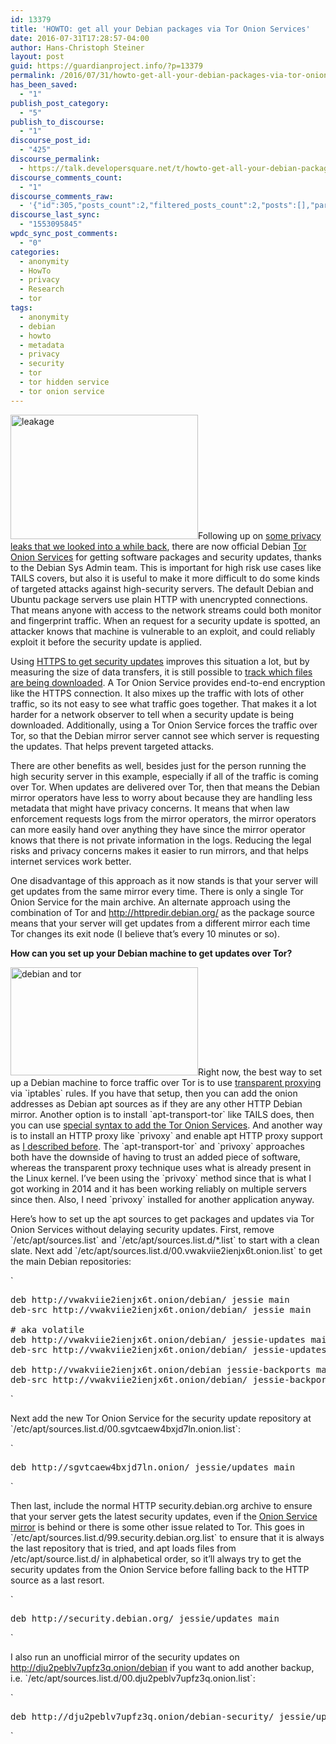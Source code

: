 ```yaml
---
id: 13379
title: 'HOWTO: get all your Debian packages via Tor Onion Services'
date: 2016-07-31T17:28:57-04:00
author: Hans-Christoph Steiner
layout: post
guid: https://guardianproject.info/?p=13379
permalink: /2016/07/31/howto-get-all-your-debian-packages-via-tor-onion-services/
has_been_saved:
  - "1"
publish_post_category:
  - "5"
publish_to_discourse:
  - "1"
discourse_post_id:
  - "425"
discourse_permalink:
  - https://talk.developersquare.net/t/howto-get-all-your-debian-packages-via-tor-onion-services/305
discourse_comments_count:
  - "1"
discourse_comments_raw:
  - '{"id":305,"posts_count":2,"filtered_posts_count":2,"posts":[],"participants":[{"id":218,"username":"tmp","avatar_template":"https://avatars.discourse.org/v2/letter/t/e47774/{size}.png"},{"id":19,"username":"gpadmin","avatar_template":"https://avatars.discourse.org/v2/letter/g/d07c76/{size}.png"}]}'
discourse_last_sync:
  - "1553095845"
wpdc_sync_post_comments:
  - "0"
categories:
  - anonymity
  - HowTo
  - privacy
  - Research
  - tor
tags:
  - anonymity
  - debian
  - howto
  - metadata
  - privacy
  - security
  - tor
  - tor hidden service
  - tor onion service
---
```

[<img src="https://guardianproject.info/wp-content/uploads/2014/10/leakage-300x199.png" alt="leakage" width="300" height="199" class="alignright size-medium wp-image-12699" srcset="https://guardianproject.info/wp-content/uploads/2014/10/leakage-300x199.png 300w, https://guardianproject.info/wp-content/uploads/2014/10/leakage-100x66.png 100w, https://guardianproject.info/wp-content/uploads/2014/10/leakage-150x99.png 150w, https://guardianproject.info/wp-content/uploads/2014/10/leakage-200x132.png 200w, https://guardianproject.info/wp-content/uploads/2014/10/leakage.png 410w" sizes="(max-width: 300px) 100vw, 300px" />](https://guardianproject.info/wp-content/uploads/2014/10/leakage.png)Following up on <a href="https://guardianproject.info/2014/10/16/reducing-metadata-leakage-from-software-updates/" target="_blank">some privacy leaks that we looked into a while back</a>, there are now official Debian <a href="https://onion.debian.org" target="_blank">Tor Onion Services</a> for getting software packages and security updates, thanks to the Debian Sys Admin team. This is important for high risk use cases like TAILS covers, but also it is useful to make it more difficult to do some kinds of targeted attacks against high-security servers. The default Debian and Ubuntu package servers use plain HTTP with unencrypted connections. That means anyone with access to the network streams could both monitor and fingerprint traffic. When an request for a security update is spotted, an attacker knows that machine is vulnerable to an exploit, and could reliably exploit it before the security update is applied.

Using <a href="https://labs.riseup.net/code/issues/8143" target="_blank">HTTPS to get security updates</a> improves this situation a lot, but by measuring the size of data transfers, it is still possible to <a href="http://www0.cs.ucl.ac.uk/staff/G.Danezis/papers/TLSanon.pdf" target="_blank">track which files are being downloaded</a>. A Tor Onion Service provides end-to-end encryption like the HTTPS connection. It also mixes up the traffic with lots of other traffic, so its not easy to see what traffic goes together. That makes it a lot harder for a network observer to tell when a security update is being downloaded. Additionally, using a Tor Onion Service forces the traffic over Tor, so that the Debian mirror server cannot see which server is requesting the updates. That helps prevent targeted attacks.

There are other benefits as well, besides just for the person running the high security server in this example, especially if all of the traffic is coming over Tor. When updates are delivered over Tor, then that means the Debian mirror operators have less to worry about because they are handling less metadata that might have privacy concerns. It means that when law enforcement requests logs from the mirror operators, the mirror operators can more easily hand over anything they have since the mirror operator knows that there is not private information in the logs. Reducing the legal risks and privacy concerns makes it easier to run mirrors, and that helps internet services work better.

One disadvantage of this approach as it now stands is that your server will get updates from the same mirror every time. There is only a single Tor Onion Service for the main archive. An alternate approach using the combination of Tor and http://httpredir.debian.org/ as the package source means that your server will get updates from a different mirror each time Tor changes its exit node (I believe that&#8217;s every 10 minutes or so).

**How can you set up your Debian machine to get updates over Tor?**

[<img src="https://guardianproject.info/wp-content/uploads/2016/07/tor-logo-2011_11-300x173.jpg" alt="debian and tor" width="300" height="173" class="alignright size-medium wp-image-13395" srcset="https://guardianproject.info/wp-content/uploads/2016/07/tor-logo-2011_11-300x173.jpg 300w, https://guardianproject.info/wp-content/uploads/2016/07/tor-logo-2011_11-768x444.jpg 768w, https://guardianproject.info/wp-content/uploads/2016/07/tor-logo-2011_11.jpg 800w" sizes="(max-width: 300px) 100vw, 300px" />](https://guardianproject.info/wp-content/uploads/2016/07/tor-logo-2011_11.jpg)Right now, the best way to set up a Debian machine to force traffic over Tor is to use <a href="https://trac.torproject.org/projects/tor/wiki/doc/TransparentProxy" target="_blank">transparent proxying</a> via \`iptables\` rules. If you have that setup, then you can add the onion addresses as Debian apt sources as if they are any other HTTP Debian mirror. Another option is to install \`apt-transport-tor\` like TAILS does, then you can use <a href="http://people.skolelinux.org/pere/blog/Always_download_Debian_packages_using_Tor___the_simple_recipe.html" target="_blank">special syntax to add the Tor Onion Services</a>. And another way is to install an HTTP proxy like \`privoxy\` and enable apt HTTP proxy support as <a href="https://guardianproject.info/2014/10/16/reducing-metadata-leakage-from-software-updates/" target="_blank">I described before</a>. The \`apt-transport-tor\` and \`privoxy\` approaches both have the downside of having to trust an added piece of software, whereas the transparent proxy technique uses what is already present in the Linux kernel. I&#8217;ve been using the \`privoxy\` method since that is what I got working in 2014 and it has been working reliably on multiple servers since then. Also, I need \`privoxy\` installed for another application anyway.

Here&#8217;s how to set up the apt sources to get packages and updates via Tor Onion Services without delaying security updates. First, remove \`/etc/apt/sources.list\` and \`/etc/apt/sources.list.d/*.list\` to start with a clean slate. Next add \`/etc/apt/sources.list.d/00.vwakviie2ienjx6t.onion.list\` to get the main Debian repositories:

`</p>
<pre>
deb http://vwakviie2ienjx6t.onion/debian/ jessie main
deb-src http://vwakviie2ienjx6t.onion/debian/ jessie main

# aka volatile
deb http://vwakviie2ienjx6t.onion/debian/ jessie-updates main
deb-src http://vwakviie2ienjx6t.onion/debian/ jessie-updates main

deb http://vwakviie2ienjx6t.onion/debian jessie-backports main
deb-src http://vwakviie2ienjx6t.onion/debian/ jessie-backports main
</pre>
<p>`

Next add the new Tor Onion Service for the security update repository at \`/etc/apt/sources.list.d/00.sgvtcaew4bxjd7ln.onion.list\`:

`</p>
<pre>
deb http://sgvtcaew4bxjd7ln.onion/ jessie/updates main
</pre>
<p>`

Then last, include the normal HTTP security.debian.org archive to ensure that your server gets the latest security updates, even if the <a href="https://onion.debian.org/" target="_blank">Onion Service mirror</a> is behind or there is some other issue related to Tor. This goes in \`/etc/apt/sources.list.d/99.security.debian.org.list\` to ensure that it is always the last repository that is tried, and apt loads files from /etc/apt/source.list.d/ in alphabetical order, so it&#8217;ll always try to get the security updates from the Onion Service before falling back to the HTTP source as a last resort.

`</p>
<pre>
deb http://security.debian.org/ jessie/updates main
</pre>
<p>`

I also run an unofficial mirror of the security updates on http://dju2peblv7upfz3q.onion/debian if you want to add another backup, i.e. \`/etc/apt/sources.list.d/00.dju2peblv7upfz3q.onion.list\`:

`</p>
<pre>
deb http://dju2peblv7upfz3q.onion/debian-security/ jessie/updates main
</pre>
<p>`